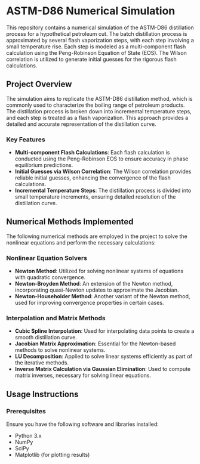 # ASTM-D86 Numerical Simulation

This repository contains a numerical simulation of the ASTM-D86 distillation process for a hypothetical petroleum cut. The batch distillation process is approximated by several flash vaporization steps, with each step involving a small temperature rise. Each step is modeled as a multi-component flash calculation using the Peng-Robinson Equation of State (EOS). The Wilson correlation is utilized to generate initial guesses for the rigorous flash calculations.

## Project Overview

The simulation aims to replicate the ASTM-D86 distillation method, which is commonly used to characterize the boiling range of petroleum products. The distillation process is broken down into incremental temperature steps, and each step is treated as a flash vaporization. This approach provides a detailed and accurate representation of the distillation curve.

### Key Features
- **Multi-component Flash Calculations**: Each flash calculation is conducted using the Peng-Robinson EOS to ensure accuracy in phase equilibrium predictions.
- **Initial Guesses via Wilson Correlation**: The Wilson correlation provides reliable initial guesses, enhancing the convergence of the flash calculations.
- **Incremental Temperature Steps**: The distillation process is divided into small temperature increments, ensuring detailed resolution of the distillation curve.

## Numerical Methods Implemented

The following numerical methods are employed in the project to solve the nonlinear equations and perform the necessary calculations:

### Nonlinear Equation Solvers
- **Newton Method**: Utilized for solving nonlinear systems of equations with quadratic convergence.
- **Newton-Broyden Method**: An extension of the Newton method, incorporating quasi-Newton updates to approximate the Jacobian.
- **Newton-Householder Method**: Another variant of the Newton method, used for improving convergence properties in certain cases.

### Interpolation and Matrix Methods
- **Cubic Spline Interpolation**: Used for interpolating data points to create a smooth distillation curve.
- **Jacobian Matrix Approximation**: Essential for the Newton-based methods to solve nonlinear systems.
- **LU Decomposition**: Applied to solve linear systems efficiently as part of the iterative methods.
- **Inverse Matrix Calculation via Gaussian Elimination**: Used to compute matrix inverses, necessary for solving linear equations.

## Usage Instructions

### Prerequisites
Ensure you have the following software and libraries installed:
- Python 3.x
- NumPy
- SciPy
- Matplotlib (for plotting results)
